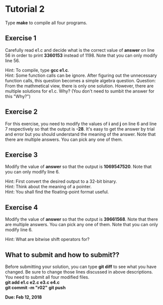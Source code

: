 Tutorial 2
==========

Type **make** to compile all four programs.  

## Exercise 1 
Carefully read e1.c and decide what is the correct value of **answer** on line 56 in order to print **3360153** instead of 1198. Note that you can only modify line 56.

Hint: To compile, type **gcc e1.c**.  
Hint: Some function calls can be ignore. After figuring out the unnecessary function calls, this question becomes a simple algebra question.
Question: From the mathmetical view, there is only one solution. However, there are multiple solutions for e1.c. Why? (You don't need to sumbit the answer for this "Why?")

## Exercise 2
For this exercise, you need to modify the values of **i** and **j** on line 6 and line 7 respectively so that the output is **-28**. It's easy to get the answer by trial and error but you should understand the meaning of the answer. Note that there are multiple answers. You can pick any one of them.

## Exercise 3
Modify the value of **answer** so that the output is **1069547520**. Note that you can only modify line 6.

Hint: First convert the desired output to a 32-bit binary.  
Hint: Think about the meaning of a pointer.  
Hint: You shall find the floating-point format useful.

## Exercise 4
Modify the value of **answer** so that the output is **39661568**. Note that there are multiple answers. You can pick any one of them. Note that you can only modify line 6.

Hint: What are bitwise shift operators for?

## What to submit and how to submit??
Before submitting your solution, you can type **git diff** to see what you have changed. Be sure to change those lines discussed in above descriptions.
You need to submit all four modified files.  
**git add e1.c e2.c e3.c e4.c**  
**git commit -m "r02"**
**git push**

**Due: Feb 12, 2018**
